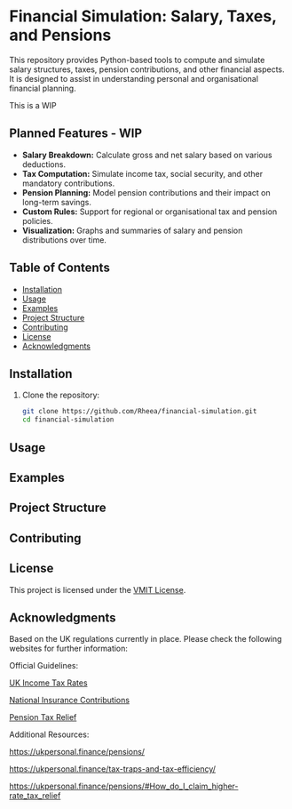 # Financial Simulation: Salary, Taxes, and Pensions

This repository provides Python-based tools to compute and simulate salary structures, taxes, pension contributions, and other financial aspects. It is designed to assist in understanding personal and organisational financial planning.

This is a WIP 

## Planned Features - WIP

- **Salary Breakdown:** Calculate gross and net salary based on various deductions.
- **Tax Computation:** Simulate income tax, social security, and other mandatory contributions.
- **Pension Planning:** Model pension contributions and their impact on long-term savings.
- **Custom Rules:** Support for regional or organisational tax and pension policies.
- **Visualization:** Graphs and summaries of salary and pension distributions over time.

## Table of Contents

- [Installation](#installation)
- [Usage](#usage)
- [Examples](#examples)
- [Project Structure](#project-structure)
- [Contributing](#contributing)
- [License](#license)
- [Acknowledgments](#acknowledgments)

## Installation

1. Clone the repository:
   ```bash
   git clone https://github.com/Rheea/financial-simulation.git
   cd financial-simulation

## Usage

## Examples

## Project Structure

## Contributing

## License
This project is licensed under the [VMIT License](https://opensource.org/license/mit).


## Acknowledgments

Based on the UK regulations currently in place. Please check the following websites for further information:

Official Guidelines:

[UK Income Tax Rates](https://www.gov.uk/income-tax-rates)

[National Insurance Contributions](https://www.gov.uk/government/publications/rates-and-allowances-national-insurance-contributions/rates-and-allowances-national-insurance-contributions)

[Pension Tax Relief](https://www.gov.uk/tax-on-your-private-pension/pension-tax-relief)

Additional Resources:

https://ukpersonal.finance/pensions/

https://ukpersonal.finance/tax-traps-and-tax-efficiency/

https://ukpersonal.finance/pensions/#How_do_I_claim_higher-rate_tax_relief




